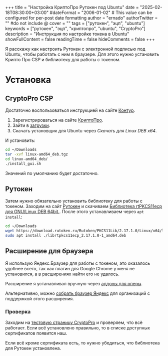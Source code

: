 +++
title = "Настройка КриптоПро Рутокен под Ubuntu"
date = "2025-02-18T08:30:00+03:00"
#dateFormat = "2006-01-02" # This value can be configured for per-post date formatting
author = "ernado"
authorTwitter = "" #do not include @
cover = ""
tags = ["рутокен", "эцп", "ubuntu"]
keywords = ["рутокен", "эцп", "криптопро", "ubuntu", "CryptoPro"]
description = "Инструкция по настройке токена в Ubuntu"
showFullContent = false
readingTime = false
hideComments = false
+++

Я расскажу как настроить Рутокен с электронной подписью под Ubuntu, чтобы работать с ним в браузере.
Для этого нужно установить Крипто Про CSP и библиотеку для работы с токеном.

# Установка

## CryptoPro CSP

Достаточно воспользоваться инструкцией на сайте [Контур][kontur-crypto].

1. Зарегистрироваться на сайте [КриптоПро][registration].
2. Зайти в [загрузки][downloads].
3. Скачать установщик для Ubuntu через _Скачать для Linux DEB x64_.

И установить:
```bash
cd ~/Downloads
tar -xvf linux-amd64_deb.tgz
cd linux-amd64_deb/
./install_gui.sh
```

Значений по умолчанию будет достаточно.

[registration]: https://cryptopro.ru/user/register
[downloads]: https://cryptopro.ru/products/csp/downloads
[kontur-crypto]: https://support.kontur.ru/ca/38828-ustanovka_kriptopro_csp_na_ubuntu

## Рутокен

Затем нужно обязательно установить библиотеку для работы с токеном.
Заходим на сайт [Рутокен][rutoken] и скачиваем [Библиотека rtPKCS11ecp для GNU/Linux DEB 64bit.][rtpkcs11ecp].
После этого устанавливаем через `apt install`:

```bash
cd ~/Downloads
wget https://download.rutoken.ru/Rutoken/PKCS11Lib/2.17.1.0/Linux/x64/librtpkcs11ecp_2.17.1.0-1_amd64.deb
sudo apt install ./librtpkcs11ecp_2.17.1.0-1_amd64.deb
```

[rutoken]: https://www.rutoken.ru/support/download/pkcs/
[rtpkcs11ecp]: https://www.rutoken.ru/support/download/get/rtPKCS11-deb-x64.html

## Расширение для браузера

Я использую Яндекс.Браузер для работы с токеном, это оказалось удобнее всего, так как плагин для Google Chrome у
меня не установился, а в расширениях найти его не удалось.

Расширение я устанавливал вручную через [аддоны для оперы][opera-crypto-pro].

Альтернативно, можно [собрать браузер Яндекс][yandex-build] для организаций с поддержкой этого расширения.

[opera-crypto-pro]: https://addons.opera.com/en/extensions/details/cryptopro-extension-for-cades-browser-plug-in/
[yandex-build]: https://browser.yandex.ru/corp/build/a71eb434-ad93-4392-9dc5-450a33c093bc?banerid=6301000000&switch=1

### Проверка

Заходим на [тестовую страницу CryptoPro][cades-sample] и проверяем, что всё работает.
Если всё установлено правильно, то в списке доступных сертификатов появится наш.

Если всё кроме сертификата есть, то нужно убедиться, что библиотека для Рутокен установлена.

[cades-sample]: https://www.cryptopro.ru/sites/default/files/products/cades/demopage/cades_bes_sample.html

